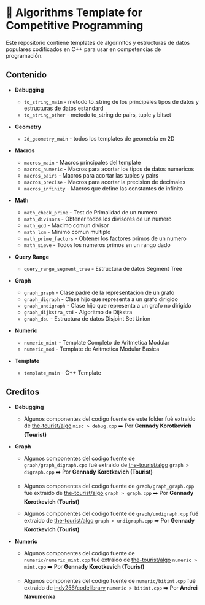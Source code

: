 # :pushpin: Algorithms Template for Competitive Programming

Este repositorio contiene templates de algorimtos y estructuras de datos populares codificados en C++ para usar en competencias de programación.

## Contenido

* **Debugging**
    * `to_string_main` - metodo to_string de los principales tipos de datos y estructuras de datos estandard
    * `to_string_other` - metodo to_string de pairs, tuple y bitset

* **Geometry**
    * `2d_geometry_main` - todos los templates de geometria en 2D

* **Macros**
    * `macros_main` - Macros principales del template
    * `macros_numeric` - Macros para acortar los tipos de datos numericos
    * `macros_pairs` - Macros para acortar las tuples y pairs
    * `macros_precise` - Macros para acortar la precision de decimales
    * `macros_infinity` - Macros que define las constantes de infinito

* **Math**
    * `math_check_prime` - Test de Primalidad de un numero
    * `math_divisors` - Obtener todos los divisores de un numero
    * `math_gcd` - Maximo comun divisor
    * `math_lcm` - Minimo comun multiplo
    * `math_prime_factors` - Obtener los factores primos de un numero
    * `math_sieve` - Todos los numeros primos en un rango dado

* **Query Range**
    * `query_range_segment_tree` - Estructura de datos Segment Tree

* **Graph**
    * `graph_graph` - Clase padre de la representacion de un grafo
    * `graph_digraph` - Clase hijo que representa a un grafo dirigido
    * `graph_undigraph` - Clase hijo que representa a un grafo no dirigido
    * `graph_dijkstra_std` - Algoritmo de Dijkstra
    * `graph_dsu` - Estructura de datos Disjoint Set Union

* **Numeric**
    * `numeric_mint` - Template Completo de Aritmetica Modular
    * `numeric_mod` - Template de Aritmetica Modular Basica

* **Template**
    * `template_main` - C++ Template

## Creditos
 
* **Debugging**
    * Algunos componentes del codigo fuente de este folder fué extraido de [the-tourist/algo](https://github.com/the-tourist/algo) `misc > debug.cpp` ➡️ Por **Gennady Korotkevich (Tourist)**

* **Graph**
    * Algunos componentes del codigo fuente de `graph/graph_digraph.cpp` fué extraido de [the-tourist/algo](https://github.com/the-tourist/algo) `graph > digraph.cpp` ➡️ Por **Gennady Korotkevich (Tourist)**

    * Algunos componentes del codigo fuente de `graph/graph_graph.cpp` fué extraido de [the-tourist/algo](https://github.com/the-tourist/algo) `graph > graph.cpp` ➡️ Por **Gennady Korotkevich (Tourist)**

    * Algunos componentes del codigo fuente de `graph/undigraph.cpp` fué extraido de [the-tourist/algo](https://github.com/the-tourist/algo) `graph > undigraph.cpp` ➡️ Por **Gennady Korotkevich (Tourist)**

* **Numeric**
    * Algunos componentes del codigo fuente de `numeric/numeric_mint.cpp` fué extraido de [the-tourist/algo](https://github.com/the-tourist/algo) `numeric > mint.cpp` ➡️ Por **Gennady Korotkevich (Tourist)**

    * Algunos componentes del codigo fuente de `numeric/bitint.cpp` fué extraido de [indy256/codelibrary](https://github.com/indy256/codelibrary) `numeric > bitint.cpp` ➡️ Por **Andrei Navumenka**